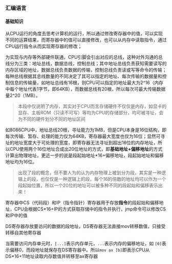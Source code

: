 ### 汇编语言

#### 基础知识

从CPU运行的角度去思考计算机的运行，所以通过修改寄存器中的值，可以实现不同的运算结果，而寄存器中的值可以直接修改，也可以从内存中读取指令，通过CPU运行指令从而实现寄存器的修改；

为实现与内存等外部硬件联通，CPU引脚会引出对应的总线，这种对外沟通的总线分为三类：地址总线，数据总线，控制总线；其中地址总线负责获知需要读写的内存区域的地址，数据总线负责数据的传输，控制总线负责读或写等命令的传输；每种总线根据其总线数量的不同决定了其可以指定的地址、每次传输的数据量和控制信息的传输量，如地址总线有16根，则CPU可以指定的地址最大为2^16（内存中每个地址代表1字节，即64KB），而数据总线有20根，所以每次可最大传输数据量2^20（1MB）。

> 本段中仅说明了内存，其实对于CPU而言存储硬件不仅仅是内存，如显卡的显存、主板ROM（只读不可写）等均为CPU的存储部分，均可被寻址，会为不同的硬件划分不同的地址区间

如8086CPU中，地址总线20根，寻址能力为1MB，但是CPU本身是16位结构，即每次传输、暂存、处理的能力仅为64KB，寄存器最大宽度也仅为16位；显然可寻址的地址宽度大于可处理的宽度，即寄存器无法寻址到超出16位的内存地址，所以CPU使用两个16位地址合成出20位地址的方式，即**基础地址+偏移地址**的方式计算出物理地址，更近一步的说是段起始地址*16+偏移地址，段起始地址和偏移地址均为16位。

> 出现了段的概念，但不要人为的认为内存物理上被划分为段，其实是一种逻辑上的段，也仅仅是一种逻辑上的段，每个16的倍数的地址均可以作为一个段起始位置，所以一个20位的地址可以被多种不同的段起始和偏移表示出来！

寄存器中CS（代码段）和IP（指令指针）寄存器用于存放**指令**的段起始和偏移地址，CPU会根据CS*16+IP的方式获取存储中的指令并执行，jmp命令可以修改CS和IP中的值



DS寄存器存放要访问的数据的段地址，DS寄存器无法直接mov转移数值，只接受转移自其他寄存器

当需要访问内存单元时，`[...]`表示内存单元，`...`表示内存的偏移地址，如 `[0]`表示偏移0，而段地址就保存在DS寄存器中。所以`mov ax [b]`即表示CPU从DS*16+11地址读取内存数值并转移至ax寄存器